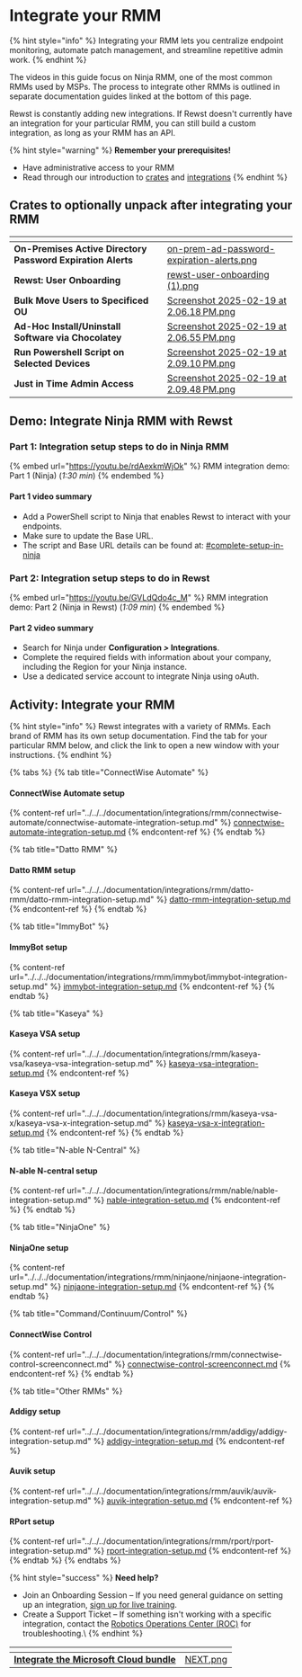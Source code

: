 # Integrate your RMM

{% hint style="info" %}
Integrating your RMM lets you centralize endpoint monitoring, automate patch management, and streamline repetitive admin work.
{% endhint %}

The videos in this guide focus on Ninja RMM, one of the most common RMMs used by MSPs. The process to integrate other RMMs is outlined in separate documentation guides linked at the bottom of this page.

Rewst is constantly adding new integrations. If Rewst doesn't currently have an integration for your particular RMM, you can still build a custom integration, as long as your RMM has an API.

{% hint style="warning" %}
**Remember your prerequisites!**

* Have administrative access to your RMM
* Read through our introduction to [crates](../../../prebuilt-automations/crates/ "mention") and [integrations](../../../documentation/integrations/ "mention")
{% endhint %}

## Crates to optionally unpack after integrating your RMM <a href="#crates-to-optionally-unpack-after-integrating-your-rmm" id="crates-to-optionally-unpack-after-integrating-your-rmm"></a>

<table data-view="cards"><thead><tr><th></th><th data-hidden data-card-cover data-type="files"></th></tr></thead><tbody><tr><td><strong>On-Premises Active Directory Password Expiration Alerts</strong></td><td><a href="../../../.gitbook/assets/on-prem-ad-password-expiration-alerts.png">on-prem-ad-password-expiration-alerts.png</a></td></tr><tr><td><strong>Rewst: User Onboarding</strong></td><td><a href="../../../.gitbook/assets/rewst-user-onboarding (1).png">rewst-user-onboarding (1).png</a></td></tr><tr><td><strong>Bulk Move Users to Specificed OU</strong></td><td><a href="../../../.gitbook/assets/Screenshot 2025-02-19 at 2.06.18 PM.png">Screenshot 2025-02-19 at 2.06.18 PM.png</a></td></tr><tr><td><strong>Ad-Hoc Install/Uninstall Software via Chocolatey</strong></td><td><a href="../../../.gitbook/assets/Screenshot 2025-02-19 at 2.06.55 PM.png">Screenshot 2025-02-19 at 2.06.55 PM.png</a></td></tr><tr><td><strong>Run Powershell Script on Selected Devices</strong></td><td><a href="../../../.gitbook/assets/Screenshot 2025-02-19 at 2.09.10 PM.png">Screenshot 2025-02-19 at 2.09.10 PM.png</a></td></tr><tr><td><strong>Just in Time Admin Access</strong></td><td><a href="../../../.gitbook/assets/Screenshot 2025-02-19 at 2.09.48 PM.png">Screenshot 2025-02-19 at 2.09.48 PM.png</a></td></tr></tbody></table>

## **Demo: Integrate Ninja RMM with Rewst** <a href="#demo-integrating-ninja-rmm-with-rewst" id="demo-integrating-ninja-rmm-with-rewst"></a>

### **Part 1: Integration setup steps to do in Ninja RMM** <a href="#part-1-integration-setup-steps-to-do-in-ninja-rmm-x-min" id="part-1-integration-setup-steps-to-do-in-ninja-rmm-x-min"></a>

{% embed url="https://youtu.be/rdAexkmWjOk" %}
RMM integration demo: Part 1 (Ninja) (_1:30 min_)
{% endembed %}

#### **Part 1 video summary**

* Add a PowerShell script to Ninja that enables Rewst to interact with your endpoints.
* Make sure to update the Base URL.
* The script and Base URL details can be found at: [#complete-setup-in-ninja](../../../documentation/integrations/rmm/ninjaone/ninjaone-integration-setup.md#complete-setup-in-ninja "mention")

### **Part 2: Integration setup steps to do in Rewst** <a href="#part-2-integration-setup-steps-to-do-in-rewst-min" id="part-2-integration-setup-steps-to-do-in-rewst-min"></a>

{% embed url="https://youtu.be/GVLdQdo4c_M" %}
RMM integration demo: Part 2 (Ninja in Rewst) (_1:09 min_)
{% endembed %}

#### **Part 2 video summary**

* Search for Ninja under **Configuration&#x20;**_**>**_**&#x20;Integrations**.
* Complete the required fields with information about your company, including the Region for your Ninja instance.
* Use a dedicated service account to integrate Ninja using oAuth.

## **Activity: Integrate your RMM** <a href="#activity-integrate-your-rmm" id="activity-integrate-your-rmm"></a>

{% hint style="info" %}
Rewst integrates with a variety of RMMs. Each brand of RMM has its own setup documentation. Find the tab for your particular RMM below, and click the link to open a new window with your instructions.
{% endhint %}

{% tabs %}
{% tab title="ConnectWise Automate" %}
#### ConnectWise Automate setup

{% content-ref url="../../../documentation/integrations/rmm/connectwise-automate/connectwise-automate-integration-setup.md" %}
[connectwise-automate-integration-setup.md](../../../documentation/integrations/rmm/connectwise-automate/connectwise-automate-integration-setup.md)
{% endcontent-ref %}
{% endtab %}

{% tab title="Datto RMM" %}
#### Datto RMM setup

{% content-ref url="../../../documentation/integrations/rmm/datto-rmm/datto-rmm-integration-setup.md" %}
[datto-rmm-integration-setup.md](../../../documentation/integrations/rmm/datto-rmm/datto-rmm-integration-setup.md)
{% endcontent-ref %}
{% endtab %}

{% tab title="ImmyBot" %}
#### ImmyBot setup

{% content-ref url="../../../documentation/integrations/rmm/immybot/immybot-integration-setup.md" %}
[immybot-integration-setup.md](../../../documentation/integrations/rmm/immybot/immybot-integration-setup.md)
{% endcontent-ref %}
{% endtab %}

{% tab title="Kaseya" %}
#### Kaseya VSA setup

{% content-ref url="../../../documentation/integrations/rmm/kaseya-vsa/kaseya-vsa-integration-setup.md" %}
[kaseya-vsa-integration-setup.md](../../../documentation/integrations/rmm/kaseya-vsa/kaseya-vsa-integration-setup.md)
{% endcontent-ref %}

#### Kaseya VSX setup

{% content-ref url="../../../documentation/integrations/rmm/kaseya-vsa-x/kaseya-vsa-x-integration-setup.md" %}
[kaseya-vsa-x-integration-setup.md](../../../documentation/integrations/rmm/kaseya-vsa-x/kaseya-vsa-x-integration-setup.md)
{% endcontent-ref %}
{% endtab %}

{% tab title="N-able N-Central" %}
#### N-able N-central setup

{% content-ref url="../../../documentation/integrations/rmm/nable/nable-integration-setup.md" %}
[nable-integration-setup.md](../../../documentation/integrations/rmm/nable/nable-integration-setup.md)
{% endcontent-ref %}
{% endtab %}

{% tab title="NinjaOne" %}
#### NinjaOne setup

{% content-ref url="../../../documentation/integrations/rmm/ninjaone/ninjaone-integration-setup.md" %}
[ninjaone-integration-setup.md](../../../documentation/integrations/rmm/ninjaone/ninjaone-integration-setup.md)
{% endcontent-ref %}
{% endtab %}

{% tab title="Command/Continuum/Control" %}
#### ConnectWise Control

{% content-ref url="../../../documentation/integrations/rmm/connectwise-control-screenconnect.md" %}
[connectwise-control-screenconnect.md](../../../documentation/integrations/rmm/connectwise-control-screenconnect.md)
{% endcontent-ref %}
{% endtab %}

{% tab title="Other RMMs" %}
#### Addigy setup

{% content-ref url="../../../documentation/integrations/rmm/addigy/addigy-integration-setup.md" %}
[addigy-integration-setup.md](../../../documentation/integrations/rmm/addigy/addigy-integration-setup.md)
{% endcontent-ref %}

#### Auvik setup

{% content-ref url="../../../documentation/integrations/rmm/auvik/auvik-integration-setup.md" %}
[auvik-integration-setup.md](../../../documentation/integrations/rmm/auvik/auvik-integration-setup.md)
{% endcontent-ref %}

#### RPort setup

{% content-ref url="../../../documentation/integrations/rmm/rport/rport-integration-setup.md" %}
[rport-integration-setup.md](../../../documentation/integrations/rmm/rport/rport-integration-setup.md)
{% endcontent-ref %}
{% endtab %}
{% endtabs %}

{% hint style="success" %}
**Need help?**

* Join an Onboarding Session – If you need general guidance on setting up an integration, [sign up for live training](https://outlook.office365.com/owa/calendar/RewstImplementation1@rewst.io/bookings/).
* Create a Support Ticket – If something isn't working with a specific integration, contact the [Robotics Operations Center (ROC)](mailto:roc@rewst.io) for troubleshooting.\\
{% endhint %}

<table data-view="cards"><thead><tr><th></th><th data-hidden data-card-cover data-type="files"></th></tr></thead><tbody><tr><td><a href="integrate-the-microsoft-cloud-bundle.md"><strong>Integrate the Microsoft Cloud bundle</strong></a></td><td><a href="../../../.gitbook/assets/NEXT.png">NEXT.png</a></td></tr></tbody></table>
